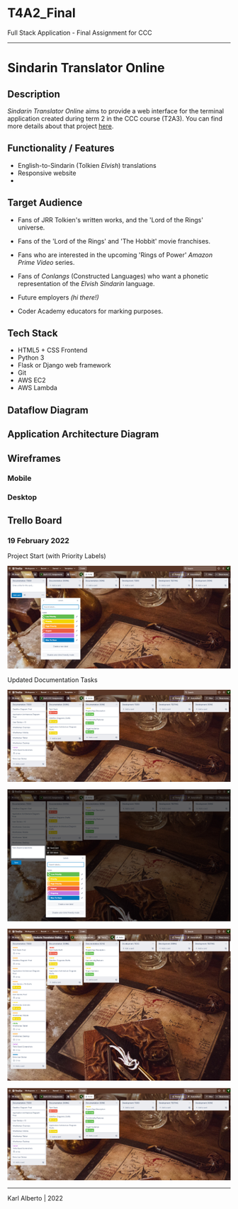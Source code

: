 # T4A2_Final
Full Stack Application - Final Assignment for CCC

---

# Sindarin Translator Online

## Description

_Sindarin Translator Online_ aims to provide a web interface for the terminal application created during term 2 in the CCC course (T2A3). You can find more details about that project [here](https://github.com/Kei-Eff/sindarin-translator).


## Functionality / Features

* English-to-Sindarin (Tolkien _Elvish_) translations
* Responsive website
* 

## Target Audience

* Fans of JRR Tolkien's written works, and the 'Lord of the Rings' universe.
* Fans of the 'Lord of the Rings' and 'The Hobbit' movie franchises.
* Fans who are interested in the upcoming 'Rings of Power' _Amazon Prime Video_ series.
* Fans of _Conlangs_ (Constructed Languages) who want a phonetic representation of the _Elvish Sindarin_ language.

* Future employers _(hi there!)_
* Coder Academy educators for marking purposes.


## Tech Stack

* HTML5 + CSS Frontend
* Python 3
* Flask or Django web framework
* Git
* AWS EC2
* AWS Lambda



## Dataflow Diagram




## Application Architecture Diagram


## Wireframes

### Mobile

### Desktop


## Trello Board

### 19 February 2022

Project Start (with Priority Labels)

![Trello Board at 19.02.2022 Project Start](./docs/img/trello/Trello_19.02.2022a.png)

Updated Documentation Tasks

![Trello Board at 20.02.2022 Updated Tasks](./docs/img/trello/Trello_20.02.2022a.png)

![Trello Board at 20.02.2022 Updated Tasks](./docs/img/trello/Trello_20.02.2022b.png)

![Trello Board at 20.02.2022 Updated Tasks](./docs/img/trello/Trello_20.02.2022c.png)

![Trello Board at 21.02.2022 Updated Tasks](./docs/img/trello/Trello_20.02.2022a.png)


---

Karl Alberto | 2022